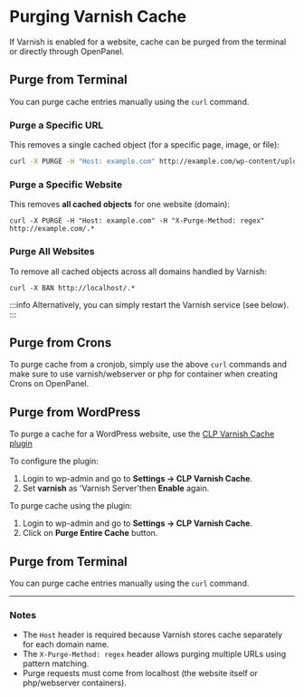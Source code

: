 # Purging Varnish Cache

If Varnish is enabled for a website, cache can be purged from the terminal or directly through OpenPanel.

## Purge from Terminal

You can purge cache entries manually using the `curl` command.

### Purge a Specific URL

This removes a single cached object (for a specific page, image, or file):
```bash
curl -X PURGE -H "Host: example.com" http://example.com/wp-content/uploads/test.jpg
```

### Purge a Specific Website

This removes **all cached objects** for one website (domain):
```
curl -X PURGE -H "Host: example.com" -H "X-Purge-Method: regex" http://example.com/.*
```

### Purge All Websites

To remove all cached objects across all domains handled by Varnish:
```
curl -X BAN http://localhost/.* 
```

:::info 
Alternatively, you can simply restart the Varnish service (see below).
:::

## Purge from Crons

To purge cache from a cronjob, simply use the above `curl` commands and make sure to use varnish/webserver or php for container when creating Crons on OpenPanel.

## Purge from WordPress

To purge a cache for a WordPress website, use the [CLP Varnish Cache plugin](https://wordpress.org/plugins/clp-varnish-cache/)

To configure the plugin:
1. Login to wp-admin and go to **Settings → CLP Varnish Cache**.
2. Set **varnish** as 'Varnish Server'then **Enable** again.

To purge cache using the plugin:
1. Login to wp-admin and go to **Settings → CLP Varnish Cache**.
2. Click on **Purge Entire Cache** button.

## Purge from Terminal

You can purge cache entries manually using the `curl` command.

---

### Notes

* The `Host` header is required because Varnish stores cache separately for each domain name.
* The `X-Purge-Method: regex` header allows purging multiple URLs using pattern matching.
* Purge requests must come from localhost (the website itself or php/webserver containers).
